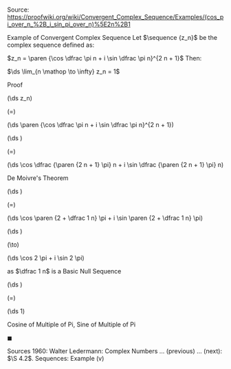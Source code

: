 # 

Source: https://proofwiki.org/wiki/Convergent_Complex_Sequence/Examples/(cos_pi_over_n_%2B_i_sin_pi_over_n)%5E2n%2B1

Example of Convergent Complex Sequence
Let $\sequence {z_n}$ be the complex sequence defined as:

$z_n = \paren {\cos \dfrac \pi n + i \sin \dfrac \pi n}^{2 n + 1}$
Then:

$\ds \lim_{n \mathop \to \infty} z_n = 1$


Proof













\(\ds z_n\)

\(=\)







\(\ds \paren {\cos \dfrac \pi n + i \sin \dfrac \pi n}^{2 n + 1}\)




















\(\ds \)

\(=\)







\(\ds \cos \dfrac {\paren {2 n + 1} \pi} n + i \sin \dfrac {\paren {2 n + 1} \pi} n\)





De Moivre's Theorem














\(\ds \)

\(=\)







\(\ds \cos \paren {2 + \dfrac 1 n} \pi + i \sin \paren {2 + \dfrac 1 n} \pi\)




















\(\ds \)

\(\to\)







\(\ds \cos 2 \pi + i \sin 2 \pi\)





as $\dfrac 1 n$ is a Basic Null Sequence














\(\ds \)

\(=\)







\(\ds 1\)





Cosine of Multiple of Pi, Sine of Multiple of Pi



$\blacksquare$


Sources
1960: Walter Ledermann: Complex Numbers ... (previous) ... (next): $\S 4.2$. Sequences: Example $\text {(v)}$




